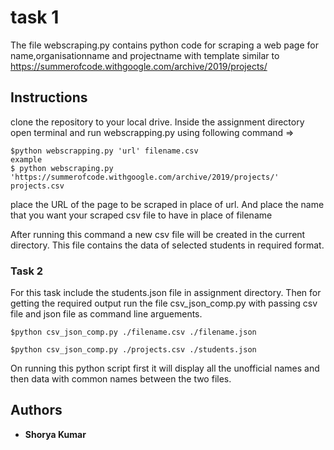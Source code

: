 # task 1
The file webscraping.py contains python code for scraping a web page for name,organisationname and projectname with template similar to
https://summerofcode.withgoogle.com/archive/2019/projects/

## Instructions 
clone the repository to your local drive. Inside the assignment directory 
open terminal and run webscrapping.py using following command =>

```
$python webscrapping.py 'url' filename.csv
example
$ python webscraping.py 'https://summerofcode.withgoogle.com/archive/2019/projects/' projects.csv 
```
place the URL of the page to be scraped in place of url. And place the name that you want your scraped csv file to have in place of filename

After running this command a new csv file will be created in the current directory. This file contains the data of selected students in required format.

### Task 2
For this task include the students.json file in assignment directory. Then for getting the required output run the file csv_json_comp.py
with passing csv file and json file as command line arguements.

```
$python csv_json_comp.py ./filename.csv ./filename.json

$python csv_json_comp.py ./projects.csv ./students.json
```
On running this python script first it will display all the unofficial names and then data with common names between the two files.

## Authors

* **Shorya Kumar** 

